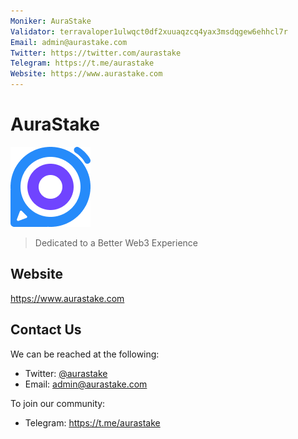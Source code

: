 ```yaml
---
Moniker: AuraStake
Validator: terravaloper1ulwqct0df2xuuaqzcq4yax3msdqgew6ehhcl7r
Email: admin@aurastake.com
Twitter: https://twitter.com/aurastake
Telegram: https://t.me/aurastake
Website: https://www.aurastake.com
---
```


# AuraStake

![AuraStake](aurastake.png)

> Dedicated to a Better Web3 Experience

## Website

https://www.aurastake.com

## Contact Us

We can be reached at the following:

- Twitter: [@aurastake](https://twitter.com/aurastake)
- Email: admin@aurastake.com

To join our community:

- Telegram: https://t.me/aurastake
